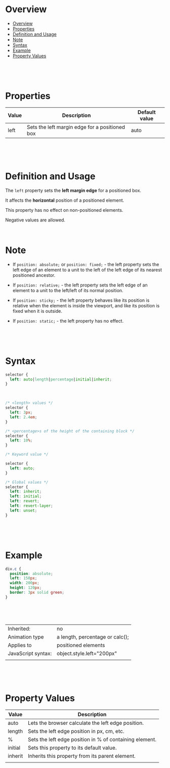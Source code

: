 # Overview

- [Overview](#overview)
- [Properties](#properties)
- [Definition and Usage](#definition-and-usage)
- [Note](#note)
- [Syntax](#syntax)
- [Example](#example)
- [Property Values](#property-values)

&nbsp;

&nbsp;

# Properties

| Value | Description                                    | Default value |
| ----- | ---------------------------------------------- | ------------- |
| left  | Sets the left margin edge for a positioned box | auto          |

&nbsp;

&nbsp;

# Definition and Usage

The `left` property sets the **left margin edge** for a positioned box.

It affects the **horizontal** position of a positioned element.

This property has no effect on non-positioned elements.

Negative values are allowed.

&nbsp;

# Note

- If `position: absolute;` or `position: fixed;` - the left property sets the left edge of an element to a unit to the left of the left edge of its nearest positioned ancestor.

- If `position: relative;` - the left property sets the left edge of an element to a unit to the left/left of its normal position.

- If `position: sticky;` - the left property behaves like its position is relative when the element is inside the viewport, and like its position is fixed when it is outside.

- If `position: static;` - the left property has no effect.

&nbsp;

&nbsp;

# Syntax

```css
selector {
  left: auto|length|percentage|initial|inherit;
}
```

&nbsp;

```css
/* <length> values */
selector {
  left: 3px;
  left: 2.4em;
}

/* <percentage>s of the height of the containing block */
selector {
  left: 10%;
}

/* Keyword value */

selector {
  left: auto;
}

/* Global values */
selector {
  left: inherit;
  left: initial;
  left: revert;
  left: revert-layer;
  left: unset;
}
```

&nbsp;

&nbsp;

# Example

```css
div.c {
  position: absolute;
  left: 150px;
  width: 200px;
  height: 120px;
  border: 3px solid green;
}
```

&nbsp;

&nbsp;

|                    |                                 |
| ------------------ | ------------------------------- |
| Inherited:         | no                              |
| Animation type     | a length, percentage or calc(); |
| Applies to         | positioned elements             |
| JavaScript syntax: | object.style.left="200px"       |
|                    |                                 |

&nbsp;

&nbsp;

# Property Values

| Value   | Description                                             |
| ------- | ------------------------------------------------------- |
| auto    | Lets the browser calculate the left edge position.      |
| length  | Sets the left edge position in px, cm, etc.             |
| %       | Sets the left edge position in % of containing element. |
| initial | Sets this property to its default value.                |
| inherit | Inherits this property from its parent element.         |
|         |                                                         |

&nbsp;

&nbsp;
